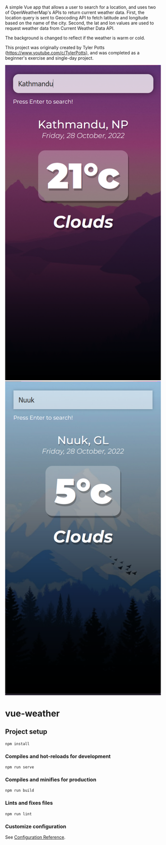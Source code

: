 A simple Vue app that allows a user to search for a location, and uses two of OpenWeatherMap's APIs to return current weather data.
First, the location query is sent to Geocoding API to fetch latitude and longitude based on the name of the city. Second, the lat and lon values are used to request weather data from Current Weather Data API.

The background is changed to reflect if the weather is warm or cold.

This project was originally created by Tyler Potts (https://www.youtube.com/c/TylerPotts), and was completed as a beginner's exercise and single-day project.

![Warm Weather](./preview-img/ktm_weather.png?raw=true "Warm Weather Preview")
![Cold Weather](./preview-img/nuuk_weather.png?raw=true "Cold Weather Preview")


# vue-weather

## Project setup
```
npm install
```

### Compiles and hot-reloads for development
```
npm run serve
```

### Compiles and minifies for production
```
npm run build
```

### Lints and fixes files
```
npm run lint
```

### Customize configuration
See [Configuration Reference](https://cli.vuejs.org/config/).
